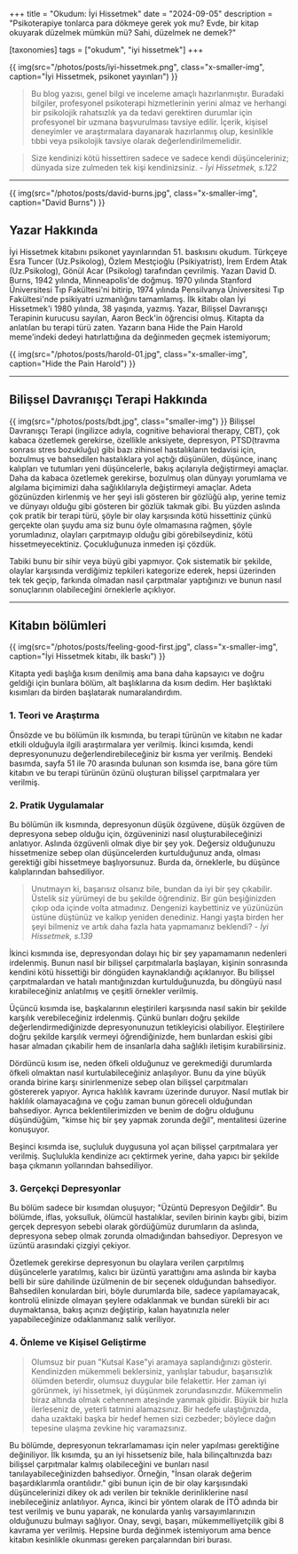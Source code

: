 +++
title = "Okudum: İyi Hissetmek"
date = "2024-09-05"
description = "Psikoterapiye tonlarca para dökmeye gerek yok mu? Evde, bir kitap okuyarak düzelmek mümkün mü? Sahi, düzelmek ne demek?"

[taxonomies]
tags = ["okudum", "iyi hissetmek"]
+++

{{ img(src="/photos/posts/iyi-hissetmek.png", class="x-smaller-img", caption="İyi Hissetmek, psikonet yayınları") }}
> Bu blog yazısı, genel bilgi ve inceleme amaçlı hazırlanmıştır. Buradaki bilgiler, profesyonel psikoterapi hizmetlerinin yerini almaz ve herhangi bir psikolojik rahatsızlık ya da tedavi gerektiren durumlar için profesyonel bir uzmana başvurulması tavsiye edilir. İçerik, kişisel deneyimler ve araştırmalara dayanarak hazırlanmış olup, kesinlikle tıbbi veya psikolojik tavsiye olarak değerlendirilmemelidir.

> Size kendinizi kötü hissettiren sadece ve sadece kendi düşünceleriniz; dünyada size zulmeden tek kişi kendinizsiniz.
*- İyi Hissetmek, s.122*

<hr/>

{{ img(src="/photos/posts/david-burns.jpg", class="x-smaller-img", caption="David Burns") }}
## Yazar Hakkında

İyi Hissetmek kitabını psikonet yayınlarından 51. baskısını okudum. Türkçeye Esra Tuncer (Uz.Psikolog), Özlem Mestçioğlu (Psikiyatrist),
İrem Erdem Atak (Uz.Psikolog), Gönül Acar (Psikolog) tarafından çevrilmiş. Yazarı David D. Burns, 1942 yılında, Minneapolis'de doğmuş. 1970 yılında Stanford Üniversitesi Tıp Fakültesi'ni bitirip, 1974 yılında Pensilvanya Üniversitesi Tıp Fakültesi'nde psikiyatri uzmanlığını tamamlamış. İlk kitabı olan İyi Hissetmek'i 1980 yılında, 38 yaşında, yazmış. Yazar, Bilişsel Davranışçı Terapinin kurucusu sayılan, Aaron Beck'in öğrencisi olmuş. Kitapta da anlatılan bu terapi türü zaten. Yazarın bana Hide the Pain Harold meme'indeki dedeyi hatırlattığına da değinmeden geçmek istemiyorum;

{{ img(src="/photos/posts/harold-01.jpg", class="x-smaller-img", caption="Hide the Pain Harold") }}

<hr/>

## Bilişsel Davranışçı Terapi Hakkında

{{ img(src="/photos/posts/bdt.jpg", class="smaller-img") }}
Bilişsel Davranışçı Terapi (ingilizce adıyla, cognitive behavioral therapy, CBT), çok kabaca özetlemek gerekirse, özellikle anksiyete, depresyon, PTSD(travma sonrası stres bozukluğu) gibi bazı zihinsel hastalıkların  tedavisi için, bozulmuş ve bahsedilen hastalıklara yol açtığı düşünülen, düşünce, inanç kalıpları ve tutumları yeni düşüncelerle, bakış açılarıyla değiştirmeyi amaçlar. Daha da kabaca özetlemek gerekirse, bozulmuş olan dünyayı yorumlama ve algılama biçimimizi daha sağlıklılarıyla değiştirmeyi amaçlar. Adeta gözünüzden kirlenmiş ve her şeyi isli gösteren bir gözlüğü alıp, yerine temiz ve dünyayı olduğu gibi gösteren bir gözlük takmak gibi. Bu yüzden aslında çok pratik bir terapi türü, şöyle bir olay karşısında kötü hissettiniz çünkü gerçekte olan şuydu ama siz bunu öyle olmamasına rağmen, şöyle yorumladınız, olayları çarpıtmayıp olduğu gibi görebilseydiniz, kötü hissetmeyecektiniz. Çocukluğunuza inmeden işi çözdük.

Tabiki bunu bir sihir veya büyü gibi yapmıyor. Çok sistematik bir şekilde, olaylar karşısında verdiğimiz tepkileri kategorize ederek, hepsi üzerinden tek tek geçip, farkında olmadan nasıl çarpıtmalar yaptığınızı ve bunun nasıl sonuçlarının olabileceğini örneklerle açıklıyor. 
<hr/>

## Kitabın bölümleri

{{ img(src="/photos/posts/feeling-good-first.jpg", class="x-smaller-img", caption="İyi Hissetmek kitabı, ilk baskı") }}

Kitapta yedi başlığa kısım denilmiş ama bana daha kapsayıcı ve doğru geldiği için bunlara bölüm, alt başlıklarına da kısım dedim. Her başlıktaki kısımları da birden başlatarak numaralandırdım. 

###  1. Teori ve Araştırma

Önsözde ve bu bölümün ilk kısmında, bu terapi türünün ve kitabın ne kadar etkili olduğuyla ilgili araştırmalara yer verilmiş. İkinci kısımda, kendi depresyonunuzu değerlendirebileceğiniz bir kısma yer verilmiş. Bendeki basımda, sayfa 51 ile 70 arasında bulunan son kısımda ise, bana göre tüm kitabın ve bu terapi türünün özünü oluşturan bilişsel çarpıtmalara yer verilmiş.

### 2. Pratik Uygulamalar

Bu bölümün ilk kısmında, depresyonun düşük özgüvene, düşük özgüven de depresyona sebep olduğu için, özgüveninizi nasıl oluşturabileceğinizi anlatıyor. Aslında özgüvenli olmak diye bir şey yok. Değersiz olduğunuzu hissetmenize sebep olan düşüncelerden kurtulduğunuz anda, olması gerektiği gibi hissetmeye başlıyorsunuz. Burda da, örneklerle, bu düşünce kalıplarından bahsediliyor.

> Unutmayın ki, başarısız olsanız bile, bundan da iyi bir şey çıkabilir. Üstelik siz yürümeyi de bu şekilde öğrendiniz. Bir gün beşiğinizden çıkıp oda içinde volta atmadınız. Dengenizi kaybettiniz ve yüzünüzün üstüne düştünüz ve kalkıp yeniden denediniz. Hangi yaşta birden her şeyi bilmeniz ve artık daha fazla hata yapmamanız beklendi? 
*- İyi Hissetmek, s.139*

İkinci kısmında ise, depresyondan dolayı hiç bir şey yapamamanın nedenleri irdelenmiş. Bunun nasıl bir bilişsel çarpıtmalarla başlayan, kişinin sonrasında kendini kötü hissettiği bir döngüden kaynaklandığı açıklanıyor. Bu bilişsel çarpıtmalardan ve hatalı mantığınızdan kurtulduğunuzda, bu döngüyü nasıl kırabileceğiniz anlatılmış ve çeşitli örnekler verilmiş.

Üçüncü kısımda ise, başkalarının eleştirileri karşısında nasıl sakin bir şekilde karşılık verebileceğiniz irdelenmiş. Çünkü bunları doğru şekilde değerlendirmediğinizde depresyonunuzun tetikleyicisi olabiliyor. Eleştirilere doğru şekilde karşılık vermeyi öğrendiğinizde, hem bunlardan eskisi gibi hasar almadan çıkabilir hem de insanlarla daha sağlıklı iletişim kurabilirsiniz.

Dördüncü kısım ise, neden öfkeli olduğunuz ve gerekmediği durumlarda öfkeli olmaktan nasıl kurtulabileceğiniz anlaşılıyor. Bunu da yine büyük oranda birine karşı sinirlenmenize sebep olan bilişsel çarpıtmaları göstererek yapıyor. Ayrıca haklılık kavramı üzerinde duruyor. Nasıl mutlak bir haklılık olamayacağına ve çoğu zaman bunun göreceli olduğundan bahsediyor. Ayrıca beklentilerimizden ve benim de doğru olduğunu düşündüğüm, "kimse hiç bir şey yapmak zorunda değil", mentalitesi üzerine konuşuyor. 

Beşinci kısımda ise, suçluluk duygusuna yol açan bilişsel çarpıtmalara yer verilmiş. Suçlulukla kendinize acı çektirmek yerine, daha yapıcı bir şekilde başa çıkmanın yollarından bahsediliyor. 

### 3. Gerçekçi Depresyonlar

Bu bölüm sadece bir kısımdan oluşuyor; "Üzüntü Depresyon Değildir". Bu bölümde, iflas, yoksulluk, ölümcül hastalıklar, sevilen birinin kaybı gibi, bizim gerçek depresyon sebebi olarak gördüğümüz durumların da aslında, depresyona sebep olmak zorunda olmadığından bahsediyor. Depresyon ve üzüntü arasındaki çizgiyi çekiyor. 

Özetlemek gerekirse depresyonun bu olaylara verilen çarpıtılmış düşüncelerle yaratılmış, kalıcı bir üzüntü yarattığını ama aslında bir kayba belli bir süre dahilinde üzülmenin de bir seçenek olduğundan bahsediyor. Bahsedilen konulardan biri, böyle durumlarda bile, sadece yapılamayacak, kontrolü elinizde olmayan şeylere odaklanmak ve bundan sürekli bir acı duymaktansa, bakış açınızı değiştirip, kalan hayatınızla neler yapabileceğinize odaklanmanız salık veriliyor. 


### 4. Önleme ve Kişisel Geliştirme

> Olumsuz bir puan "Kutsal Kase"yi aramaya saplandığınızı gösterir. Kendinizden mükemmeli beklersiniz, yanlışlar tabudur, başarısızlık ölümden beterdir, olumsuz duygular bile felakettir. Her zaman iyi görünmek, iyi hissetmek, iyi düşünmek zorundasınızdır. Mükemmelin biraz altında olmak cehennem ateşinde yanmak gibidir. Büyük bir hızla ilerleseniz de, yeterli tatmini alamazsınız. Bir hedefe ulaştığınızda, daha uzaktaki başka bir hedef hemen sizi cezbeder; böylece dağın tepesine ulaşma zevkine hiç varamazsınız.

Bu bölümde, depresyonun tekrarlamaması için neler yapılması gerektiğine değiniliyor. İlk kısımda, şu an iyi hissetseniz bile, hala bilinçaltınızda bazı bilişsel çarpıtmalar kalmış olabileceğini ve bunları nasıl tanılayabileceğinizden bahsediyor. Örneğin, "İnsan olarak değerim başardıklarımla orantılıdır." gibi bunun için de bir olay karşısındaki düşüncelerinizi dikey ok adı verilen bir teknikle derinliklerine nasıl inebileceğiniz anlatılıyor. Ayrıca, ikinci bir yöntem olarak de İTÖ adında bir test verilmiş ve bunu yaparak, ne konularda yanlış varsayımlarınızın olduğunuzu bulmayı sağlıyor. Onay, sevgi, başarı, mükemmelliyetçilik gibi 8 kavrama yer verilmiş. Hepsine burda değinmek istemiyorum ama bence kitabın kesinlikle okunması gereken parçalarından biri burası. 
